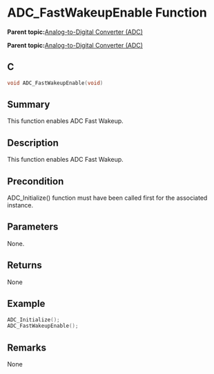 # ADC\_FastWakeupEnable Function

**Parent topic:**[Analog-to-Digital Converter \(ADC\)](GUID-056D5DD2-57C5-445D-95F9-F4FCAA2DFDE1.md)

**Parent topic:**[Analog-to-Digital Converter \(ADC\)](GUID-92E9F62C-DBB2-4C9A-B8AD-EDEE1E2F2BDF.md)

## C

```c
void ADC_FastWakeupEnable(void)
```

## Summary

This function enables ADC Fast Wakeup.

## Description

This function enables ADC Fast Wakeup.

## Precondition

ADC\_Initialize\(\) function must have been called first for the associated instance.

## Parameters

None.

## Returns

None

## Example

```c
ADC_Initialize();
ADC_FastWakeupEnable();
```

## Remarks

None

